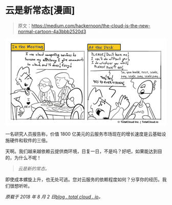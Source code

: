 # 云是新常态[漫画]

> 原文：<https://medium.com/hackernoon/the-cloud-is-the-new-normal-cartoon-4a3bbb2520d3>

![](img/6687ab37f4cc227f8a7b425537cae3a0.png)

一名研究人员报告称，价值 1800 亿美元的云服务市场现在的增长速度是云基础设施硬件和软件的三倍。

天啊。我们越来越依赖云提供商环境，日复一日，不是吗？好吧，如果能达到目的，为什么不呢！

> *云是新的常态。*

即使成本螺旋上升，也无处可逃。您对云服务的依赖程度如何？分享你的经历。我们很想听听。

*原载于 2018 年 8 月 2 日*[*blog . total cloud . io*](http://blog.totalcloud.io/cloud-new-normal/)*。*